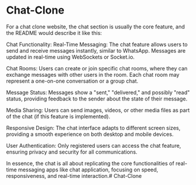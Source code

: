 # Chat-Clone
For a chat clone website, the chat section is usually the core feature, and the README would describe it like this:

Chat Functionality:
Real-Time Messaging: The chat feature allows users to send and receive messages instantly, similar to WhatsApp. Messages are updated in real-time using WebSockets or Socket.io.

Chat Rooms: Users can create or join specific chat rooms, where they can exchange messages with other users in the room. Each chat room may represent a one-on-one conversation or a group chat.

Message Status: Messages show a "sent," "delivered," and possibly "read" status, providing feedback to the sender about the state of their message.

Media Sharing: Users can send images, videos, or other media files as part of the chat (if this feature is implemented).

Responsive Design: The chat interface adapts to different screen sizes, providing a smooth experience on both desktop and mobile devices.

User Authentication: Only registered users can access the chat feature, ensuring privacy and security for all communications.

In essence, the chat is all about replicating the core functionalities of real-time messaging apps like chat application, focusing on speed, responsiveness, and real-time interaction.# Chat-Clone
